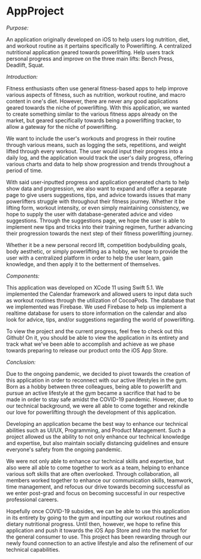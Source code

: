 # AppProject
*Purpose:*

   An application originally developed on iOS to help users log nutrition, diet, and workout routine as it pertains specifically to Powerlifting. A centralized nutritional application geared towards powerlifting. Help users track personal progress and improve on the three main lifts: Bench Press, Deadlift, Squat. 
   
*Introduction:*

   Fitness enthusiasts often use general fitness-based apps to help improve various aspects of fitness, such as nutrition, workout routine, and macro content in one's diet. However, there are never any good applications geared towards the niche of powerlifting. With this application, we wanted to create something similar to the various fitness apps already on the market, but geared specifically towards being a powerlifting tracker, to allow a gateway for the niche of powerlifting. 

   We want to include the user's workouts and progress in their routine through various means, such as logging the sets, repetitions, and weight lifted through every workout. The user would input their progress into a daily log, and the application would track the user's daily progress, offering various charts and data to help show progression and trends throughout a period of time.

   With said user-inputted progress and application generated charts to help show data and progression, we also want to expand and offer a separate page to give users suggestions, tips, and advice towards issues that many powerlifters struggle with throughout their fitness journey. Whether it be lifting form, workout intensity, or even simply maintaining consistency, we hope to supply the user with database-generated advice and video suggestions. Through the suggestions page, we hope the user is able to implement new tips and tricks into their training regimen, further advancing their progression towards the next step of their fitness powerlifting journey. 

   Whether it be a new personal record lift, competition bodybuilding goals, body aesthetic, or simply powerlifting as a hobby, we hope to provide the user with a centralized platform in order to help the user learn, gain knowledge, and then apply it to the betterment of themselves. 

*Components:*

   This application was developed on XCode 11 using Swift 5.1. We implemented the Calendar framework and allowed users to input data such as workout routines through the utilization of CocoaPods. The database that we implemented was Firebase. We used Firebase to help us implement a realtime database for users to store information on the calendar and also look for advice, tips, and/or suggestions regarding the world of powerlifting. 

   To view the project and the current progress, feel free to check out this Github! On it, you should be able to view the application in its entirety and track what we've been able to accomplish and achieve as we phase towards preparing to release our product onto the iOS App Store. 

*Conclusion:*

 Due to the ongoing pandemic, we decided to pivot towards the creation of this application in order to reconnect with our active lifestyles in the gym. Born as a hobby between three colleagues, being able to powerlift and pursue an active lifestyle at the gym became a sacrifice that had to be made in order to stay safe amidst the COVID-19 pandemic.  However, due to our technical background, we were all able to come together and rekindle our love for powerlifting through the development of this application.

   Developing an application became the best way to enhance our technical abilities such as UI/UX, Programming, and Product Management. Such a project allowed us the ability to not only enhance our technical knowledge and expertise, but also maintain socially distancing guidelines and ensure everyone's safety from the ongoing pandemic. 

   We were not only able to enhance our technical skills and expertise, but also were all able to come together to work as a team, helping to enhance various soft skills that are often overlooked. Through collaboration, all members worked together to enhance our communication skills, teamwork, time management, and refocus our drive towards becoming successful as we enter post-grad and focus on becoming successful in our respective professional careers. 

   Hopefully once COVID-19 subsides, we can be able to use this application in its entirety by going to the gym and inputting our workout routines and dietary nutritional progress. Until then, however, we hope to refine this application and push it towards the iOS App Store and into the market for the general consumer to use. This project has been rewarding through our newly found connection to an active lifestyle and also the refinement of our technical capabilities. 

